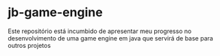 # jb-game-engine
Este repositório está incumbido de apresentar meu progresso no desenvolvimento de uma game engine em java que servirá de base para outros projetos
